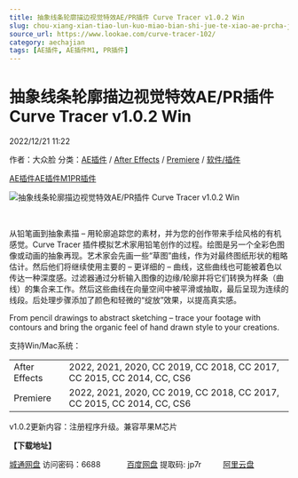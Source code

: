 ```yaml
---
title: 抽象线条轮廓描边视觉特效AE/PR插件 Curve Tracer v1.0.2 Win
slug: chou-xiang-xian-tiao-lun-kuo-miao-bian-shi-jue-te-xiao-ae-prcha-jian-curve-tracer-v1-0-2-win
source_url: https://www.lookae.com/curve-tracer-102/
category: aechajian
tags: [AE插件, AE插件M1, PR插件]
---
```

# 抽象线条轮廓描边视觉特效AE/PR插件 Curve Tracer v1.0.2 Win

2022/12/21 11:22

作者：大众脸
分类：[AE插件](https://www.lookae.com/after-effects/aechajian/) / [After Effects](https://www.lookae.com/after-effects/) / [Premiere](https://www.lookae.com/qitarjcj/premierezy/) / [软件/插件](https://www.lookae.com/qitarjcj/)

[AE插件](https://www.lookae.com/tag/ae%e6%8f%92%e4%bb%b6/)[AE插件M1](https://www.lookae.com/tag/aem1/)[PR插件](https://www.lookae.com/tag/pr%e6%8f%92%e4%bb%b6/)

![抽象线条轮廓描边视觉特效AE/PR插件 Curve Tracer v1.0.2 Win](https://www.lookae.com/wp-content/uploads/2022/02/Curve-Tracer-.jpg "抽象线条轮廓描边视觉特效AE/PR插件 Curve Tracer v1.0.2 Win-LookAE.com")

[﻿﻿﻿](https://cloud.video.taobao.com//play/u/705956171/p/1/e/6/t/1/347637156528.mp4)

从铅笔画到抽象素描 – 用轮廓追踪您的素材，并为您的创作带来手绘风格的有机感觉。Curve Tracer 插件模拟艺术家用铅笔创作的过程。绘图是另一个全彩色图像或动画的抽象再现。艺术家会先画一些“草图”曲线，作为对最终图纸形状的粗略估计。然后他们将继续使用主要的 – 更详细的 – 曲线，这些曲线也可能被着色以传达一种深度感。过滤器通过分析输入图像的边缘/轮廓并将它们转换为样条（曲线）的集合来工作。然后这些曲线在向量空间中被平滑或抽取，最后呈现为连续的线段。后处理步骤添加了颜色和轻微的“绽放”效果，以提高真实感。

From pencil drawings to abstract sketching – trace your footage with contours and bring the organic feel of hand drawn style to your creations.

支持Win/Mac系统：

|  |  |
| --- | --- |
| After Effects | 2022, 2021, 2020, CC 2019, CC 2018, CC 2017, CC 2015, CC 2014, CC, CS6 |
| Premiere | 2022, 2021, 2020, CC 2019, CC 2018, CC 2017, CC 2015, CC 2014, CC, CS6 |

v1.0.2更新内容：注册程序升级。兼容苹果M芯片

**【下载地址】**

[城通网盘](https://url70.ctfile.com/f/2827370-751845825-b1d7a0?p=4431) 访问密码：6688            [百度网盘](https://pan.baidu.com/s/1Hl5s51gQBoOSflxDKvxW8A?pwd=jp7r) 提取码: jp7r          [阿里云盘](https://www.aliyundrive.com/s/T55tgqhXUEN)
